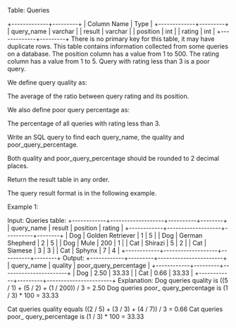  Table: Queries
 
 
 +-------------+---------+
 | Column Name | Type    |
 +-------------+---------+
 | query_name  | varchar |
 | result      | varchar |
 | position    | int     |
 | rating      | int     |
 +-------------+---------+
 There is no primary key for this table, it may have duplicate rows.
 This table contains information collected from some queries on a database.
 The position column has a value from 1 to 500.
 The rating column has a value from 1 to 5. Query with rating less than 3 is
 a poor query.
 
 
 
 
 We define query quality as:
 
 
 The average of the ratio between query rating and its position.
 
 
 We also define poor query percentage as:
 
 
 The percentage of all queries with rating less than 3.
 
 
 Write an SQL query to find each query_name, the quality and
 poor_query_percentage.
 
 Both quality and poor_query_percentage should be rounded to 2 decimal
 places.
 
 Return the result table in any order.
 
 The query result format is in the following example.
 
 
 Example 1:
 
 
 Input: 
 Queries table:
 +------------+-------------------+----------+--------+
 | query_name | result            | position | rating |
 +------------+-------------------+----------+--------+
 | Dog        | Golden Retriever  | 1        | 5      |
 | Dog        | German Shepherd   | 2        | 5      |
 | Dog        | Mule              | 200      | 1      |
 | Cat        | Shirazi           | 5        | 2      |
 | Cat        | Siamese           | 3        | 3      |
 | Cat        | Sphynx            | 7        | 4      |
 +------------+-------------------+----------+--------+
 Output: 
 +------------+---------+-----------------------+
 | query_name | quality | poor_query_percentage |
 +------------+---------+-----------------------+
 | Dog        | 2.50    | 33.33                 |
 | Cat        | 0.66    | 33.33                 |
 +------------+---------+-----------------------+
 Explanation: 
 Dog queries quality is ((5 / 1) + (5 / 2) + (1 / 200)) / 3 = 2.50
 Dog queries poor_ query_percentage is (1 / 3) * 100 = 33.33
 
 Cat queries quality equals ((2 / 5) + (3 / 3) + (4 / 7)) / 3 = 0.66
 Cat queries poor_ query_percentage is (1 / 3) * 100 = 33.33
 
 


